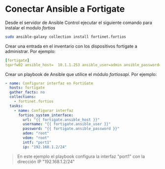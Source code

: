 # Conectar Ansible a Fortigate

Desde el servidor de Ansible Control ejecutar el siguiente comando para instalar el modulo *fortios*

```bash
sudo ansible-galaxy collection install fortinet.fortios
```
Crear una entrada en el inventario con los dispositivos fortigate a administrar. Por ejemplo:

```yaml
[fortigate]
tqarfw02 ansible_host=	10.1.1.253 ansible_user=admin ansible_password=secret
```
Crear un playbook de Ansible que utilice el módulo *fortiosapi*. Por ejemplo:

```yaml
- name: Configurar interfaz en FortiGate
  hosts: fortigate
  gather_facts: no
  collections:
    - fortinet.fortios
  tasks:
    - name: Configurar interfaz
      fortios_system_interface:
        url: "{{ fortigate.ansible_host }}"
        username: "{{ fortigate.ansible_user }}"
        password: "{{ fortigate.ansible_password }}"
        adom: "root"
        vdom: "root"
        intf: "port1"
        ip: "192.168.1.2/24"
```
> En este ejemplo el playbook configura la interfaz "port1" con la dirección IP "192.168.1.2/24"


